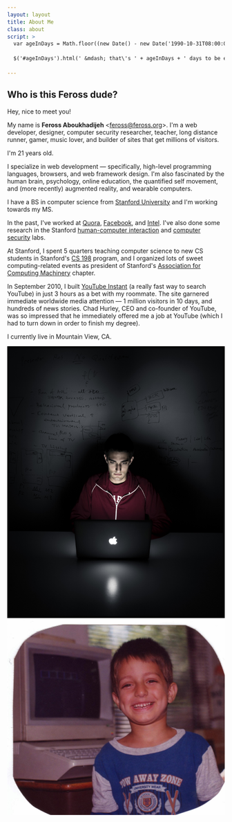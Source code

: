 ```yaml
---
layout: layout
title: About Me
class: about
script: >
  var ageInDays = Math.floor((new Date() - new Date('1990-10-31T08:00:00.000Z')) / 1000 / 60 / 60 / 24);
  
  $('#ageInDays').html(' &mdash; that\'s ' + ageInDays + ' days to be exact!');

---
```


<div class="left">
  <h2>Who is this Feross dude?</h2>
  <p>
    Hey, nice to meet you!
  </p>
  <p>
    My name is <strong>Feross Aboukhadijeh</strong> &lt;<a href="mailto:feross@feross.org">feross@feross.org</a>&gt;. I'm a web developer, designer, computer security researcher, teacher, long distance runner, gamer, music lover, and builder of sites that get millions of visitors.
  </p>
  <p>
    I'm 21 years old<span id="ageInDays">.</span>
  </p>
  <p>
    I specialize in web development &mdash; specifically, high-level programming languages, browsers, and web framework design. I'm also fascinated by the human brain, psychology, online education, the quantified self movement, and (more recently) augmented reality, and wearable computers.
  </p>
  <p>
    I have a BS in computer science from <a href="http://stanford.edu/">Stanford University</a> and I'm working towards my MS.
  </p>
  <p>
    In the past, I've worked at <a href="http://www.quora.com/">Quora</a>, <a href="http://www.facebook.com/">Facebook</a>, and <a href="http://www.intel.com/">Intel</a>. I've also done some research in the Stanford <a href="http://hci.stanford.edu/">human-computer interaction</a> and <a href="http://seclab.stanford.edu/">computer security</a> labs.
  </p>
  <p>
    At Stanford, I spent 5 quarters teaching computer science to new CS students in Stanford's <a href="http://cs198.stanford.edu">CS 198</a> program, and I organized lots of sweet computing-related events as president of Stanford's <a href="http://stanfordacm.com">Association for Computing Machinery</a> chapter.
  </p>
  <p>
    In September 2010, I built <a href="http://ytinstant.com">YouTube Instant</a> (a really fast way to search YouTube) in just 3 hours as a bet with my roommate. The site garnered immediate worldwide media attention &mdash; 1 million visitors in 10 days, and hundreds of news stories. Chad Hurley, CEO and co-founder of YouTube, was so impressed that he immediately offered me a job at YouTube (which I had to turn down in order to finish my degree).
  </p>
  <p>
    I currently live in Mountain View, CA.
  </p>

</div>

<div class="right">
  <img src="/images/feross-angel.jpg" alt="Feross Aboukhadijeh in New York Magazine. Photo by Dan Winters." />
  <img src="/images/feross-computer.jpg" alt="Me as a little kid. I was obsessed with computers from the very beginning." />
</div>
